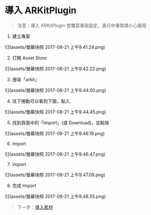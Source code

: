 # 導入 ARKitPlugin

> 注意：導入 ARKitPlugin 會覆寫專案設定，進行中專案請小心服用

1. 建立專案
  
  ![](assets/螢幕快照 2017-08-21 上午9.41.24.png)
  
2. 打開 Asset Store
  
  ![](assets/螢幕快照 2017-08-21 上午9.42.22.png)
  
3. 搜尋「arkit」

  ![](assets/螢幕快照 2017-08-21 上午9.44.00.png)

4. 往下捲動可以看到下圖，點入
  
  ![](assets/螢幕快照 2017-08-21 上午9.44.45.png)

5. 找到頁面中的「Import」(或 Download)，並點按
  
  ![](assets/螢幕快照 2017-08-21 上午9.46.19.png)

6. Import

  ![](assets/螢幕快照 2017-08-21 上午9.46.47.png)

7. Import

  ![](assets/螢幕快照 2017-08-21 上午9.47.09.png)

8. 完成 Import 

  ![](assets/螢幕快照 2017-08-21 上午9.48.55.png)

> 下一步：[導入素材](/3.dao-ru-su-cai.md)
